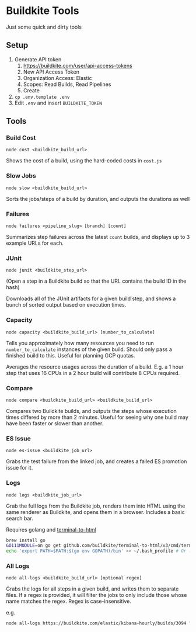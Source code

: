 # Buildkite Tools

Just some quick and dirty tools

## Setup

1. Generate API token
   1. https://buildkite.com/user/api-access-tokens
   2. New API Access Token
   3. Organization Access: Elastic
   4. Scopes: Read Builds, Read Pipelines
   5. Create
2. `cp .env.template .env`
3. Edit `.env` and insert `BUILDKITE_TOKEN`

## Tools

### Build Cost

`node cost <buildkite_build_url>`

Shows the cost of a build, using the hard-coded costs in `cost.js`

### Slow Jobs

`node slow <buildkite_build_url>`

Sorts the jobs/steps of a build by duration, and outputs the durations as well

### Failures

`node failures <pipeline_slug> [branch] [count]`

Summarizes step failures across the latest `count` builds, and displays up to 3 example URLs for each.

### JUnit

`node junit <buildkite_step_url>`

(Open a step in a Buildkite build so that the URL contains the build ID in the hash)

Downloads all of the JUnit artifacts for a given build step, and shows a bunch of sorted output based on execution times.

### Capacity

`node capacity <buildkite_build_url> [number_to_calculate]`

Tells you approximately how many resources you need to run `number_to_calculate` instances of the given build. Should only pass a finished build to this. Useful for planning GCP quotas.

Averages the resource usages across the duration of a build. E.g. a 1 hour step that uses 16 CPUs in a 2 hour build will contribute 8 CPUs required.

### Compare

`node compare <buildkite_build_url> <buildkite_build_url>`

Compares two Buildkite builds, and outputs the steps whose execution times differed by more than 2 minutes. Useful for seeing why one build may have been faster or slower than another.

### ES Issue

`node es-issue <buildkite_job_url>`

Grabs the test failure from the linked job, and creates a failed ES promotion issue for it.

### Logs

`node logs <buildkite_job_url>`

Grab the full logs from the Buildkite job, renders them into HTML using the same renderer as Buildkite, and opens them in a browser. Includes a basic search bar.

Requires golang and [terminal-to-html](https://github.com/buildkite/terminal-to-html)

```bash
brew install go
GO111MODULE=on go get github.com/buildkite/terminal-to-html/v3/cmd/terminal-to-html
echo 'export PATH=$PATH:$(go env GOPATH)/bin' >> ~/.bash_profile # Or .zshrc, or similar
```

### All Logs

`node all-logs <buildkite_build_url> [optional regex]`

Grabs the logs for all steps in a given build, and writes them to separate files. If a regex is provided, it will filter the jobs to only include those whose name matches the regex. Regex is case-insensitive.

e.g.

```bash
node all-logs https://buildkite.com/elastic/kibana-hourly/builds/3094 "default ci group"
```
